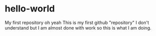 # hello-world
My first repository oh yeah
This is my first github "repository" I don't understand but I am almost done with work so this is what I am doing.
